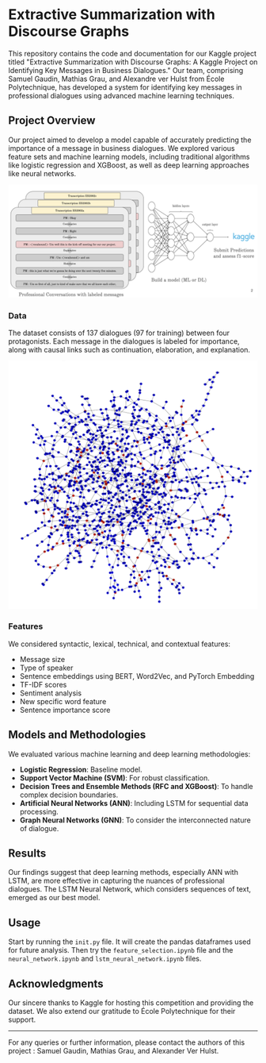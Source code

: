 # Extractive Summarization with Discourse Graphs

This repository contains the code and documentation for our Kaggle project titled "Extractive Summarization with Discourse Graphs: A Kaggle Project on Identifying Key Messages in Business Dialogues." Our team, comprising Samuel Gaudin, Mathias Grau, and Alexandre ver Hulst from École Polytechnique, has developed a system for identifying key messages in professional dialogues using advanced machine learning techniques.

## Project Overview

Our project aimed to develop a model capable of accurately predicting the importance of a message in business dialogues. We explored various feature sets and machine learning models, including traditional algorithms like logistic regression and XGBoost, as well as deep learning approaches like neural networks.

![features](images/description.png) 

### Data

The dataset consists of 137 dialogues (97 for training) between four protagonists. Each message in the dialogues is labeled for importance, along with causal links such as continuation, elaboration, and explanation.

![features](images/graph.png) 

### Features

We considered syntactic, lexical, technical, and contextual features:

- Message size
- Type of speaker
- Sentence embeddings using BERT, Word2Vec, and PyTorch Embedding
- TF-IDF scores
- Sentiment analysis
- New specific word feature
- Sentence importance score

## Models and Methodologies

We evaluated various machine learning and deep learning methodologies:

- **Logistic Regression**: Baseline model.
- **Support Vector Machine (SVM)**: For robust classification.
- **Decision Trees and Ensemble Methods (RFC and XGBoost)**: To handle complex decision boundaries.
- **Artificial Neural Networks (ANN)**: Including LSTM for sequential data processing.
- **Graph Neural Networks (GNN)**: To consider the interconnected nature of dialogue.



## Results

Our findings suggest that deep learning methods, especially ANN with LSTM, are more effective in capturing the nuances of professional dialogues. The LSTM Neural Network, which considers sequences of text, emerged as our best model.

## Usage

Start by running the `init.py` file. It will create the pandas dataframes used for future analysis. Then try the `feature_selection.ipynb` file and the `neural_network.ipynb` and `lstm_neural_network.ipynb` files.

## Acknowledgments

Our sincere thanks to Kaggle for hosting this competition and providing the dataset. We also extend our gratitude to École Polytechnique for their support.

---

For any queries or further information, please contact the authors of this project : Samuel Gaudin, Mathias Grau, and Alexander Ver Hulst.
